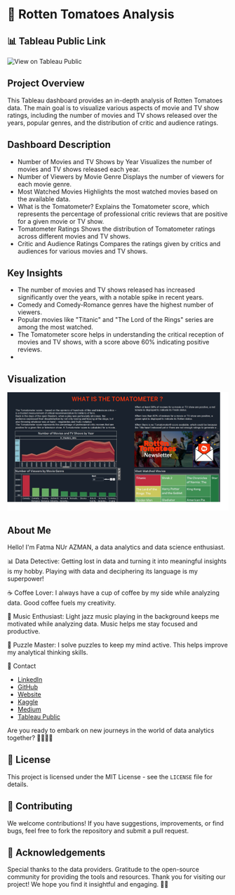 # 🍅 Rotten Tomatoes Analysis
## 📊 Tableau Public Link

![View on Tableau Public](https://public.tableau.com/app/profile/fatma.nur.azman/viz/WhattrendscanbediscoveredinRottenTomatoesratingsacrossdifferentgenresanddirectors/Story1)

## Project Overview
This Tableau dashboard provides an in-depth analysis of Rotten Tomatoes data. The main goal is to visualize various aspects of movie and TV show ratings, including the number of movies and TV shows released over the years, popular genres, and the distribution of critic and audience ratings.

## Dashboard Description
- Number of Movies and TV Shows by Year
Visualizes the number of movies and TV shows released each year.
- Number of Viewers by Movie Genre
Displays the number of viewers for each movie genre.
- Most Watched Movies
Highlights the most watched movies based on the available data.
- What is the Tomatometer?
Explains the Tomatometer score, which represents the percentage of professional critic reviews that are positive for a given movie or TV show.
- Tomatometer Ratings
Shows the distribution of Tomatometer ratings across different movies and TV shows.
- Critic and Audience Ratings
Compares the ratings given by critics and audiences for various movies and TV shows.
## Key Insights
- The number of movies and TV shows released has increased significantly over the years, with a notable spike in recent years.
- Comedy and Comedy-Romance genres have the highest number of viewers.
- Popular movies like "Titanic" and "The Lord of the Rings" series are among the most watched.
- The Tomatometer score helps in understanding the critical reception of movies and TV shows, with a score above 60% indicating positive reviews.
- 
## Visualization
![Rotten Tomatoes Analysis](https://github.com/Fatma-Nur-Azman/DATAVIZ__Projects-/blob/main/TABLEAU/TABLEAU_05_Rotten_Tomatoes_Movies/01_Overview.jpeg)
## About Me

Hello! I'm Fatma NUr AZMAN, a data analytics and data science enthusiast.

📊 Data Detective: Getting lost in data and turning it into meaningful insights is my hobby. Playing with data and deciphering its language is my superpower!

☕ Coffee Lover: I always have a cup of coffee by my side while analyzing data. Good coffee fuels my creativity.

🎵 Music Enthusiast: Light jazz music playing in the background keeps me motivated while analyzing data. Music helps me stay focused and productive.

🧩 Puzzle Master: I solve puzzles to keep my mind active. This helps improve my analytical thinking skills.

📧 Contact

- [LinkedIn](https://www.linkedin.com/in/fatma-nur-azman/)
- [GitHub](https://github.com/Fatma-Nur-Azman)
- [Website](https://fatmanurazman.vercel.app/)
- [Kaggle](https://www.kaggle.com/fnurazman)
- [Medium](https://medium.com/@azmanfnur)
- [Tableau Public](https://public.tableau.com/app/profile/fatma.nur.azman/vizzes)
  
Are you ready to embark on new journeys in the world of data analytics together? 🚴‍♀️🚴‍♂️

## 📜 License

This project is licensed under the MIT License - see the `LICENSE` file for details.



## 🤝 Contributing
We welcome contributions! If you have suggestions, improvements, or find bugs, feel free to fork the repository and submit a pull request.

## 🌟 Acknowledgements
Special thanks to the data providers.
Gratitude to the open-source community for providing the tools and resources.
Thank you for visiting our project! We hope you find it insightful and engaging. 👩‍💼
